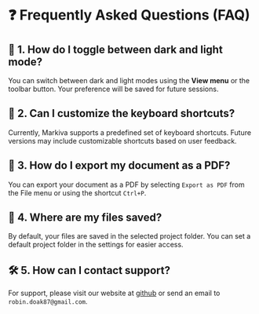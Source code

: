 # ❓ Frequently Asked Questions (FAQ)

## 🌙 1. How do I toggle between dark and light mode?

You can switch between dark and light modes using the **View menu** or the toolbar button. Your preference will be saved for future sessions.

## 🎹 2. Can I customize the keyboard shortcuts?

Currently, Markiva supports a predefined set of keyboard shortcuts. Future versions may include customizable shortcuts based on user feedback.

## 📄 3. How do I export my document as a PDF?

You can export your document as a PDF by selecting `Export as PDF` from the File menu or using the shortcut `Ctrl+P`.

## 📁 4. Where are my files saved?

By default, your files are saved in the selected project folder. You can set a default project folder in the settings for easier access.

## 🛠️ 5. How can I contact support?

For support, please visit our website at [github](https://github.com/skillerious) or send an email to `robin.doak87@gmail.com`.
